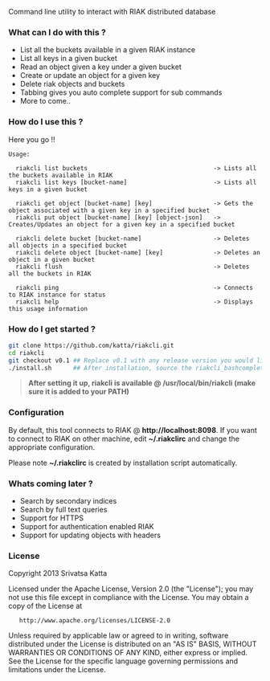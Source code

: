 Command line utility to interact with RIAK distributed database

### What can I do with this ?

* List all the buckets available in a given RIAK instance
* List all keys in a given bucket
* Read an object given a key under a given bucket
* Create or update an object for a given key
* Delete riak objects and buckets
* Tabbing gives you auto complete support for sub commands
* More to come..

### How do I use this ?

Here you go !!

```
Usage:

  riakcli list buckets                                   -> Lists all the buckets available in RIAK
  riakcli list keys [bucket-name]                        -> Lists all keys in a given bucket

  riakcli get object [bucket-name] [key]                 -> Gets the object associated with a given key in a specified bucket
  riakcli put object [bucket-name] [key] [object-json]   -> Creates/Updates an object for a given key in a specified bucket

  riakcli delete bucket [bucket-name]                    -> Deletes all objects in a specified bucket
  riakcli delete object [bucket-name] [key]              -> Deletes an object in a given bucket
  riakcli flush                                          -> Deletes all the buckets in RIAK

  riakcli ping                                           -> Connects to RIAK instance for status
  riakcli help                                           -> Displays this usage information
```

### How do I get started ?

```bash
git clone https://github.com/katta/riakcli.git
cd riakcli      
git checkout v0.1 ## Replace v0.1 with any release version you would like to install
./install.sh      ## After installation, source the riakcli_bashcompletion script as mentioned in installation logs
```

> __After setting it up, riakcli is available @ /usr/local/bin/riakcli (make sure it is added to your PATH)__

### Configuration

By default, this tool connects to RIAK @ __http://localhost:8098__. 
If you want to connect to RIAK on other machine, edit __~/.riakclirc__ and change the appropriate configuration.

Please note __~/.riakclirc__ is created by installation script automatically.

### Whats coming later ?

* Search by secondary indices
* Search by full text queries
* Support for HTTPS
* Support for authentication enabled RIAK
* Support for updating objects with headers


### License

Copyright 2013 Srivatsa Katta

   Licensed under the Apache License, Version 2.0 (the "License");
   you may not use this file except in compliance with the License.
   You may obtain a copy of the License at

       http://www.apache.org/licenses/LICENSE-2.0

   Unless required by applicable law or agreed to in writing, software
   distributed under the License is distributed on an "AS IS" BASIS,
   WITHOUT WARRANTIES OR CONDITIONS OF ANY KIND, either express or implied.
   See the License for the specific language governing permissions and
   limitations under the License.




